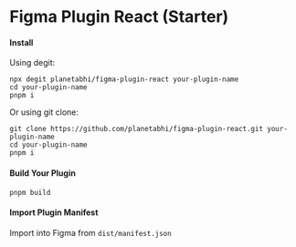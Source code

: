 # Figma Plugin React (Starter)

#### Install
Using degit:
```
npx degit planetabhi/figma-plugin-react your-plugin-name
cd your-plugin-name
pnpm i
```

Or using git clone:
```
git clone https://github.com/planetabhi/figma-plugin-react.git your-plugin-name
cd your-plugin-name
pnpm i
```

#### Build Your Plugin
```
pnpm build
```

#### Import Plugin Manifest
Import into Figma from `dist/manifest.json`
